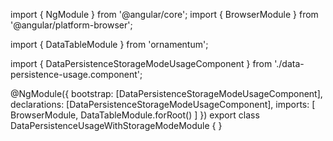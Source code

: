 import { NgModule } from '@angular/core';
import { BrowserModule } from '@angular/platform-browser';
  
import { DataTableModule } from 'ornamentum';
  
import { DataPersistenceStorageModeUsageComponent } from './data-persistence-usage.component';

@NgModule({
 bootstrap: [DataPersistenceStorageModeUsageComponent],
 declarations: [DataPersistenceStorageModeUsageComponent],
 imports: [
    BrowserModule, 
    DataTableModule.forRoot()
  ]
})
export class DataPersistenceUsageWithStorageModeModule {
}
